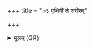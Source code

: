 +++
title = "०३ पृथिवीं ते शरीरम्"

+++
<details><summary>मूलम् (GR)</summary>

पृथिवीं ते शरीरं सिषक्तु यातुधान स्वाहा ॥
</details>